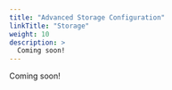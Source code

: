 ```yaml
---
title: "Advanced Storage Configuration"
linkTitle: "Storage"
weight: 10
description: >
  Coming soon!
---
```


Coming soon!
